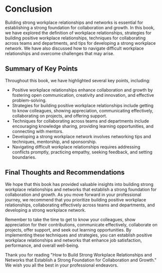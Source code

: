 # Conclusion

Building strong workplace relationships and networks is essential for establishing a strong foundation for collaboration and growth. In this book, we have explored the definition of workplace relationships, strategies for building positive workplace relationships, techniques for collaborating across teams and departments, and tips for developing a strong workplace network. We have also discussed how to navigate difficult workplace relationships and overcome challenges that may arise.

Summary of Key Points
---------------------

Throughout this book, we have highlighted several key points, including:

* Positive workplace relationships enhance collaboration and growth by fostering open communication, creativity and innovation, and effective problem-solving.
* Strategies for building positive workplace relationships include getting to know colleagues, showing appreciation, communicating effectively, collaborating on projects, and offering support.
* Techniques for collaborating across teams and departments include encouraging knowledge sharing, providing learning opportunities, and connecting with mentors.
* Developing a strong workplace network involves networking tips and techniques, mentorship, and sponsorship.
* Navigating difficult workplace relationships requires addressing conflicts promptly, practicing empathy, seeking feedback, and setting boundaries.

Final Thoughts and Recommendations
----------------------------------

We hope that this book has provided valuable insights into building strong workplace relationships and networks that establish a strong foundation for collaboration and growth. As you move forward in your professional journey, we recommend that you prioritize building positive workplace relationships, collaborating effectively across teams and departments, and developing a strong workplace network.

Remember to take the time to get to know your colleagues, show appreciation for their contributions, communicate effectively, collaborate on projects, offer support, and seek out learning opportunities. By implementing these techniques and strategies, you can establish positive workplace relationships and networks that enhance job satisfaction, performance, and overall well-being.

Thank you for reading "How to Build Strong Workplace Relationships and Networks that Establish a Strong Foundation for Collaboration and Growth." We wish you all the best in your professional endeavors.